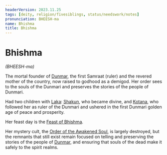 ```yaml
---
headerVersion: 2023.11.25
tags: [deity, religion/fivesiblings, status/needswork/notes]
pronunciation: BHEESH-ma
name: Bhishma
title: Bhishma
---
```

# Bhishma
*(BHEESH-ma)*

The mortal founder of [Dunmar](<../../../../gazetteer/greater-dunmar/realms/dunmar/dunmar.md>), the first Samraat (ruler) and the revered mother of the country, now raised to godhood as a demigod. Her order sees to the souls of the Dunmari and preserves the stories of the people of Dunmari. 

Had two children with [Laka](<./laka.md>): [Shakun](<./shakun.md>), who became divine, and [Kotana](<../../../../people/historical-figures/dunmari-rulers/kotana.md>), who followed her as ruler of the Dunmari and ushered in the first Dunmari golden age of peace and prosperity. 

Her feast day is the [Feast of Bhishma](<../../../../time/holidays-and-festivals/dunmari-festivals/feast-of-bhishma.md>).

Her mystery cult, the [Order of the Awakened Soul](<../../../../groups/dunmari-mystery-cults/order-of-the-awakened-soul.md>), is largely destroyed, but the remnants that still exist remain focused on telling and preserving the stories of the people of [Dunmar](<../../../../gazetteer/greater-dunmar/realms/dunmar/dunmar.md>), and ensuring that souls of the dead make it safely to the spirit realms. 


